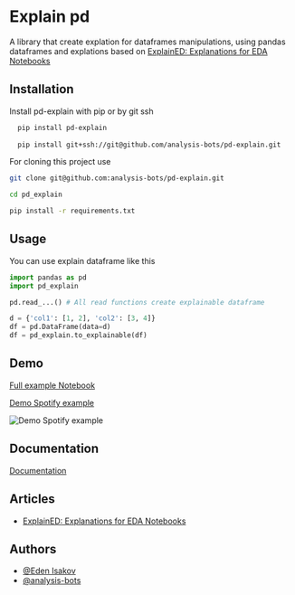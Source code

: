 
# Explain pd

A library  that create explation for dataframes manipulations, using pandas dataframes and explations based on [ExplainED: Explanations for EDA Notebooks
](https://github.com/TAU-DB/ExplainED)



## Installation

Install pd-explain with pip or by git ssh

```bash
  pip install pd-explain
  
  pip install git+ssh://git@github.com/analysis-bots/pd-explain.git
```

For cloning this project use
```bash
git clone git@github.com:analysis-bots/pd-explain.git

cd pd_explain

pip install -r requirements.txt
```
## Usage
You can use explain dataframe like this

```python
import pandas as pd
import pd_explain

pd.read_...() # All read functions create explainable dataframe

d = {'col1': [1, 2], 'col2': [3, 4]}
df = pd.DataFrame(data=d)
df = pd_explain.to_explainable(df)
```


## Demo

[Full example Notebook](https://github.com/analysis-bots/pd-explain/blob/main/Examples/Notebooks/Bank%20Churners%20Pitch.ipynb)

[Demo Spotify example](https://github.com/analysis-bots/pd-explain/blob/main/Examples/Notebooks/Demo.ipynb)

![Demo Spotify example](./assets/explain_demo.gif)

## Documentation

[Documentation](https://stirring-medovik-ba9b36.netlify.app/src/pd_explain.html)


## Articles

- [ExplainED: Explanations for EDA Notebooks](http://www.vldb.org/pvldb/vol13/p2917-deutch.pdf)

## Authors

- [@Eden Isakov](https://github.com/edenIsakov)
- [@analysis-bots](https://github.com/analysis-bots)

